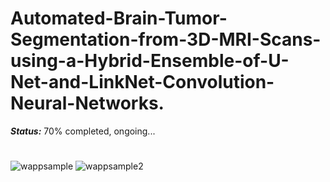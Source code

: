 # Automated-Brain-Tumor-Segmentation-from-3D-MRI-Scans-using-a-Hybrid-Ensemble-of-U-Net-and-LinkNet-Convolution-Neural-Networks.


***__Status:__*** 70% completed, ongoing...

# 



![wappsample](https://user-images.githubusercontent.com/111432785/228903412-33601235-9175-4bc0-86d5-ca08755f2341.png)
![wappsample2](https://user-images.githubusercontent.com/111432785/228903565-22b1096a-f224-4e9a-9acb-c7efaa56e3d7.png)
